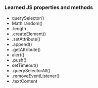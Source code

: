 ### Learned JS properties and methods
- querySelector()
- Math.random()
- .length
- .createElement()
- .setAttribute()
- .append()
- .getAttribute()
- alert()
- .push()
- setTimeout()
- .querySelectorAll()
- .removeEventListener()
- .textContent
